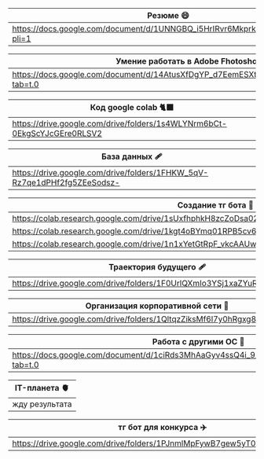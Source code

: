 | Резюме 😄|
| -----------|
| https://docs.google.com/document/d/1UNNGBQ_i5HrIRvr6MkprkNYa51FkEjfs/edit?pli=1 |

| Умение работать в Adobe Fhotoshop 🌻|
| -----------|
| https://docs.google.com/document/d/14AtusXfDgYP_d7EemESXtyeELjT5mXRalck2grHfefs/edit?tab=t.0 |

| Код google colab 🐈‍⬛|
| -----------|
| https://drive.google.com/drive/folders/1s4WLYNrm6bCt-0EkgScYJcGEre0RLSV2 |

| База данных 🩹|
| -----------|
| https://drive.google.com/drive/folders/1FHKW_5qV-Rz7qe1dPHf2fg5ZEeSodsz-|

| Создание тг бота 🥟|
| -----------|
| https://colab.research.google.com/drive/1sUxfhphkH8zcZoDsa022c9kuykWrS55S#scrollTo=djLW8jnwF7NX |
| https://colab.research.google.com/drive/1kgt4oBYmq01RPB5cv6fsgdhvYQI1gnKF|
| https://colab.research.google.com/drive/1n1xYetGtRpF_vkcAAUwf8Av_pm7xRrmA#scrollTo=taJ36pGbep_0 |


| Траектория будущего 🩹|
| -----------|
| https://drive.google.com/drive/folders/1F0UrlQXmIo3YSj1xaZYuRti9xUeyYFl- |

| Организация корпоративной сети 🏴|
| -----------|
| https://drive.google.com/drive/folders/1QltqzZiksMf6l7y0hRgxg82_9rDgcgdv |

| Работа с другими ОС 🥑|
| -----------|
| https://docs.google.com/document/d/1ciRds3MhAaGyv4ssQ4i_9_ZMST239ZvnPD8qGvknNfA/edit?tab=t.0 |

| IT-планета 🫀|
| -----------|
| жду результата |

| тг бот для конкурса ✈️ |
| ----------- |
| https://drive.google.com/drive/folders/1PJnmlMpFywB7gew5yT0ISmZY0j5hOIr6 |









